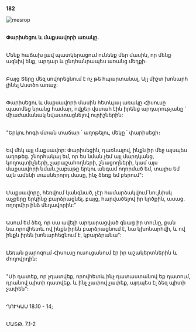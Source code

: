 **182**

![mesrop](https://volamar.ru/audio_video/foto/01/detbible/B380.BMP)

\
**Փարիսեցու և մաքսավորի առակը.**

\
Մենք հաճախ լավ պատկերացում ունենք մեր մասին, որ մենք ազնիվ ենք, արդար և ընդհանրապես առանց մեղքի։

\
Բայց Տերը մեզ սովորեցնում է ոչ թե հպարտանալ, Այլ միշտ խոնարհ լինել Աստծո առաջ:

\
Փարիսեցու և մաքսավորի մասին հետևյալ առակը Հիսուսը պատմեց նրանց համար, ովքեր վստահ էին իրենց արդարությանը ՝ միաժամանակ նվաստացնելով ուրիշներին:

\
"Երկու հոգի մտան տաճար ՝ աղոթելու, մեկը ՝ փարիսեցի։

\
Եվ մեկ այլ մաքսավոր: Փարիսեցին, դառնալով, ինքն իր մեջ այսպես աղոթեց. շնորհակալ եմ, որ ես նման չեմ այլ մարդկանց, կողոպտիչների, չարաշահողների, շնացողների, կամ այս մաքսավորի նման.շաբաթը երկու անգամ ողորմած եմ, տալիս եմ այն ամենի տասներորդ մասը, ինչ ձեռք եմ բերում":

\
Մաքսավորը, հեռվում կանգնած, չէր համարձակվում նույնիսկ աչքերը երկինք բարձրացնել. բայց, հարվածելով իր կրծքին, ասաց. ողորմիր ինձ մեղավորին:"

\
Ասում եմ ձեզ, որ սա ավելի արդարացված գնաց իր տունը, քան նա.որովհետև ով ինքն իրեն բարձրացնում է, նա կխոնարհվի, և ով ինքն իրեն խոնարհեցնում է, կբարձրանա":

\
Լեռան քարոզում Հիսուսը ուսուցանում էր իր աշակերտներին և ժողովրդին:

\
"Մի դատեք, որ չդատվեք, որովհետև ինչ դատաստանով եք դատում, դրանով պիտի դատվեք. և ինչ չափով չափեք, այդպես էլ ձեզ պիտի չափեն":

\
ՂՈՒԿԱՍ 18.10 - 14;

\
ՄԱՏԹ. 7.1-2
